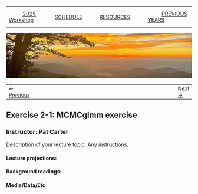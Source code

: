 
|        |        |        |    |
|--------|---------------------------------------------|--------------------|------------------------------------------|
| &nbsp;&nbsp;&nbsp;&nbsp;&nbsp;&nbsp;&nbsp;&nbsp;&nbsp; [2025 Workshop](/index.html) &nbsp;&nbsp;&nbsp;&nbsp;&nbsp;&nbsp;&nbsp;&nbsp;&nbsp; | &nbsp;&nbsp;&nbsp;&nbsp;&nbsp;&nbsp;&nbsp;&nbsp;&nbsp;&nbsp;&nbsp;&nbsp; [SCHEDULE](/2025/schedule.html) &nbsp;&nbsp;&nbsp;&nbsp;&nbsp;&nbsp;&nbsp;&nbsp;&nbsp; | &nbsp;&nbsp;&nbsp;&nbsp;&nbsp;&nbsp;&nbsp;&nbsp;&nbsp;&nbsp;&nbsp;&nbsp; [RESOURCES](/2025/resources.html) &nbsp;&nbsp;&nbsp;&nbsp;&nbsp;&nbsp;&nbsp;&nbsp;&nbsp; | &nbsp;&nbsp;&nbsp;&nbsp;&nbsp;&nbsp;&nbsp;&nbsp;&nbsp; [PREVIOUS YEARS](2025/previous.html) &nbsp;&nbsp;&nbsp;&nbsp;&nbsp;&nbsp; |


<div align="left">
<img src="/media/SWVirginiaMtns.jpg" alt="[Southwest Virginia Mountains]">
</div>


<table><tr><td>&larr; <a href="/2025/lecture2-1/lecture2-1.html">Previous</a></td><td width="772">&nbsp;</td><td> <a href="/2025/lecture2-2/lecture2-2.html">Next &rarr;</a></td></tr></table>

## Exercise 2-1: MCMCglmm exercise ##

### Instructor: Pat Carter ###
  
Description of your lecture topic. Any instructions.
  
#### Lecture projections: ####
  

#### Background readings:  ####


#### Media/Data/Etc ####

  
